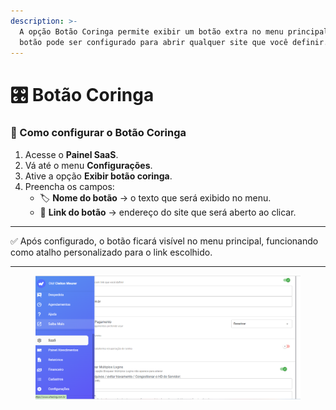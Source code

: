 ```yaml
---
description: >-
  A opção Botão Coringa permite exibir um botão extra no menu principal. Esse
  botão pode ser configurado para abrir qualquer site que você definir.
---
```


# 🎛️ Botão Coringa

### 🔧 Como configurar o Botão Coringa

1. Acesse o **Painel SaaS**.
2. Vá até o menu **Configurações**.
3. Ative a opção **Exibir botão coringa**.
4. Preencha os campos:
   * 🏷️ **Nome do botão** → o texto que será exibido no menu.
   * 🔗 **Link do botão** → endereço do site que será aberto ao clicar.

***

✅ Após configurado, o botão ficará visível no menu principal, funcionando como atalho personalizado para o link escolhido.

***

<figure><img src="../.gitbook/assets/image (8).png" alt=""><figcaption></figcaption></figure>
